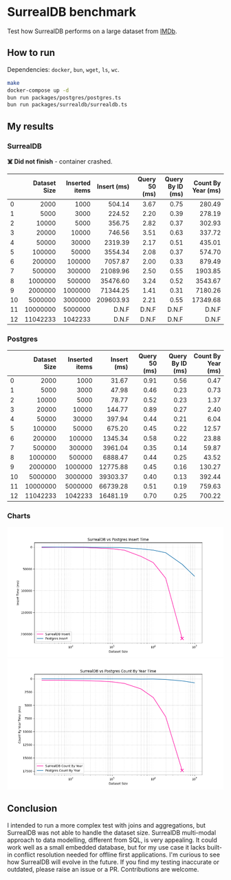 # SurrealDB benchmark

Test how SurrealDB performs on a large dataset from [IMDb](https://developer.imdb.com/non-commercial-datasets/).

## How to run

Dependencies: `docker`, `bun`, `wget`, `ls`, `wc`.

```bash
make
docker-compose up -d
bun run packages/postgres/postgres.ts
bun run packages/surrealdb/surrealdb.ts
```

## My results

### SurrealDB

**☠️ Did not finish** - container crashed.

|     | Dataset Size | Inserted items | Insert (ms) | Query 50 (ms) | Query By ID (ms) | Count By Year (ms) |
| --- | -----------: | -------------: | ----------: | ------------: | ---------------: | -----------------: |
| 0   |         2000 |           1000 |      504.14 |          3.67 |             0.75 |             280.49 |
| 1   |         5000 |           3000 |      224.52 |          2.20 |             0.39 |             278.19 |
| 2   |        10000 |           5000 |      356.75 |          2.82 |             0.37 |             302.93 |
| 3   |        20000 |          10000 |      746.56 |          3.51 |             0.63 |             337.72 |
| 4   |        50000 |          30000 |     2319.39 |          2.17 |             0.51 |             435.01 |
| 5   |       100000 |          50000 |     3554.34 |          2.08 |             0.37 |             574.70 |
| 6   |       200000 |         100000 |     7057.87 |          2.00 |             0.33 |             879.49 |
| 7   |       500000 |         300000 |    21089.96 |          2.50 |             0.55 |            1903.85 |
| 8   |      1000000 |         500000 |    35476.60 |          3.24 |             0.52 |            3543.67 |
| 9   |      2000000 |        1000000 |    71344.25 |          1.41 |             0.31 |            7180.26 |
| 10  |      5000000 |        3000000 |   209603.93 |          2.21 |             0.55 |           17349.68 |
| 11  |     10000000 |        5000000 |       D.N.F |         D.N.F |            D.N.F |              D.N.F |
| 12  |     11042233 |        1042233 |       D.N.F |         D.N.F |            D.N.F |              D.N.F |

### Postgres

|     | Dataset Size | Inserted items | Insert (ms) | Query 50 (ms) | Query By ID (ms) | Count By Year (ms) |
| --- | -----------: | -------------: | ----------: | ------------: | ---------------: | -----------------: |
| 0   |         2000 |           1000 |       31.67 |          0.91 |             0.56 |               0.47 |
| 1   |         5000 |           3000 |       47.98 |          0.46 |             0.23 |               0.73 |
| 2   |        10000 |           5000 |       78.77 |          0.52 |             0.23 |               1.37 |
| 3   |        20000 |          10000 |      144.77 |          0.89 |             0.27 |               2.40 |
| 4   |        50000 |          30000 |      397.94 |          0.44 |             0.21 |               6.04 |
| 5   |       100000 |          50000 |      675.20 |          0.45 |             0.22 |              12.57 |
| 6   |       200000 |         100000 |     1345.34 |          0.58 |             0.22 |              23.88 |
| 7   |       500000 |         300000 |     3961.04 |          0.35 |             0.14 |              59.87 |
| 8   |      1000000 |         500000 |     6888.47 |          0.44 |             0.25 |              43.52 |
| 9   |      2000000 |        1000000 |    12775.88 |          0.45 |             0.16 |             130.27 |
| 10  |      5000000 |        3000000 |    39303.37 |          0.40 |             0.13 |             392.44 |
| 11  |     10000000 |        5000000 |    66739.28 |          0.51 |             0.19 |             759.63 |
| 12  |     11042233 |        1042233 |    16481.19 |          0.70 |             0.25 |             700.22 |

### Charts

![Insert](./assets/insert_time.png)
![Count by Year](./assets/count_by_year.png)

## Conclusion

I intended to run a more complex test with joins and aggregations, but SurrealDB was not able to handle the dataset size. SurrealDB multi-modal approach to data modelling, different from SQL, is very appealing. It could work well as a small embedded database, but for my use case it lacks built-in conflict resolution needed for offline first applications. I'm curious to see how SurrealDB will evolve in the future. If you find my testing inaccurate or outdated, please raise an issue or a PR. Contributions are welcome.
